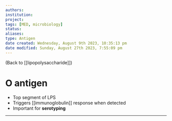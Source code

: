 ```yaml
---
authors: 
institution: 
project: 
tags: [MED, microbiology]
status: 
aliases: 
type: Antigen
date created: Wednesday, August 9th 2023, 10:35:13 pm
date modified: Sunday, August 27th 2023, 7:55:09 pm
---
```


(Back to [[lipopolysaccharide]])

# O antigen

- Top segment of LPS
- Triggers [[immunoglobulin]] response when detected
- Important for **serotyping**

---
